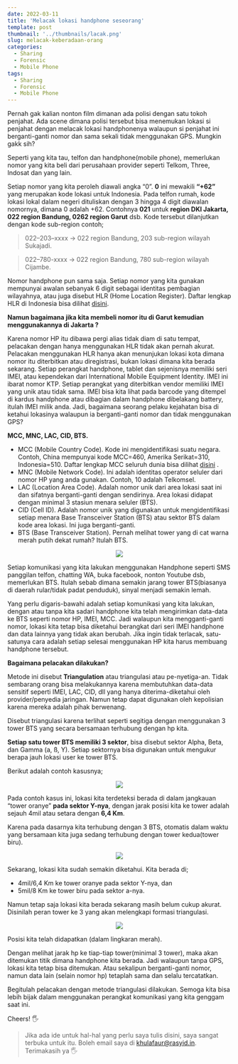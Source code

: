 ```yaml
---
date: 2022-03-11
title: 'Melacak lokasi handphone seseorang'
template: post
thumbnail: '../thumbnails/lacak.png'
slug: melacak-keberadaan-orang
categories:
  - Sharing
  - Forensic
  - Mobile Phone
tags:
  - Sharing
  - Forensic
  - Mobile Phone
---
```


Pernah gak kalian nonton film dimanan ada polisi dengan satu tokoh penjahat. Ada scene dimana polisi tersebut bisa menemukan lokasi si penjahat dengan melacak lokasi handphonenya walaupun si penjahat ini berganti-ganti nomor dan sama sekali tidak menggunakan GPS. Mungkin gakk sih?

Seperti yang kita tau, telfon dan handphone(mobile phone), memerlukan nomor yang kita beli dari perusahaan provider seperti Telkom, Three, Indosat dan yang lain.

Setiap nomor yang kita peroleh diawali angka “0”. <b>0</b> ini mewakili <b>“+62”</b> yang merupakan kode lokasi untuk Indonesia. Pada telfon rumah, kode lokasi lokal dalam negeri dituliskan dengan 3 hingga 4 digit diawalan nomornya, dimana 0 adalah +62. Contohnya <b>021</b> untuk <b>region DKI Jakarta, 022 region Bandung, 0262 region Garut</b> dsb. Kode tersebut dilanjutkan dengan kode sub-region contoh;

>022–203–xxxx -> 022 region Bandung, 203 sub-region wilayah Sukajadi.

>022–780-xxxx -> 022 region Bandung, 780 sub-region wilayah Cijambe.

Nomor handphone pun sama saja. Setiap nomor yang kita gunakan mempunyai awalan sebanyak 6 digit sebagai identitas pembagian wilayahnya, atau juga disebut HLR (Home Location Register). Daftar lengkap HLR di Indonesia bisa dilihat [disini](https://innetzone.id/bisnis/kode-area-hlr-nomor-handphone-indonesia-terlengkap-innet-marketing/).


<b>Namun bagaimana jika kita membeli nomor itu di Garut kemudian menggunakannya di Jakarta ?</b>

Karena nomor HP itu dibawa pergi alias tidak diam di satu tempat, pelacakan dengan hanya menggunakan HLR tidak akan pernah akurat. Pelacakan menggunakan HLR hanya akan menunjukan lokasi kota dimana nomor itu diterbitkan atau diregistrasi, bukan lokasi dimana kita berada sekarang.
Setiap perangkat handphone, tablet dan sejenisnya memiliki seri IMEI, atau kependekan dari International Mobile Equipment Identity. IMEI ini ibarat nomor KTP. Setiap perangkat yang diterbitkan vendor memiliki IMEI yang unik atau tidak sama. IMEI bisa kita lihat pada barcode yang ditempel di kardus handphone atau dibagian dalam handphone dibelakang battery, itulah IMEI milik anda.
Jadi, bagaimana seorang pelaku kejahatan bisa di ketahui lokasinya walaupun ia berganti-ganti nomor dan tidak menggunakan GPS?

<b>MCC, MNC, LAC, CID, BTS.</b>

* MCC (Mobile Country Code). Kode ini mengidentifikasi suatu negara. Contoh, China mempunyai kode MCC=460, Amerika Serikat=310, Indonesia=510. Daftar lengkap MCC seluruh dunia bisa dilihat [disini](http://www.mcc-mnc.com/) .   
* MNC (Mobile Network Code). Ini adalah identitas operator seluler dari nomor HP yang anda gunakan. Contoh, 10 adalah Telkomsel.
* LAC (Location Area Code). Adalah nomor unik dari area lokasi saat ini dan sifatnya berganti-ganti dengan sendirinya. Area lokasi didapat dengan minimal 3 stasiun menara seluler (BTS).
* CID (Cell ID). Adalah nomor unik yang digunakan untuk mengidentifikasi setiap menara Base Transceiver Station (BTS) atau sektor BTS dalam kode area lokasi. Ini juga berganti-ganti.
* BTS (Base Transceiver Station). Pernah melihat tower yang di cat warna merah putih dekat rumah? Itulah BTS.
<p align="center">
  <img src="https://miro.medium.com/max/830/1*BvMmIPsH_vDQ0jcn-m-qaA.jpeg">
</p>

Setiap komunikasi yang kita lakukan menggunakan Handphone seperti SMS panggilan telfon, chatting WA, buka facebook, nonton Youtube dsb, memerlukan BTS. Itulah sebab dimana semakin jarang tower BTS(biasanya di daerah rular/tidak padat penduduk), sinyal menjadi semakin lemah.

Yang perlu digaris-bawahi adalah setiap komunikasi yang kita lakukan, dengan atau tanpa kita sadari handphone kita telah mengirimkan data-data ke BTS seperti nomor HP, IMEI, MCC. Jadi walaupun kita mengganti-ganti nomor, lokasi kita tetap bisa diketahui berangkat dari seri IMEI handphone dan data lainnya yang tidak akan berubah. Jika ingin tidak terlacak, satu-satunya cara adalah setiap selesai menggunakan HP kita harus membuang handphone tersebut.

<b>Bagaimana pelacakan dilakukan?</b>

Metode ini disebut <b>Triangulation</b> atau triangulasi atau pe-nyetiga-an. Tidak sembarang orang bisa melakukannya karena membutuhkan data-data sensitif seperti IMEI, LAC, CID, dll yang hanya diterima-diketahui oleh provider/penyedia jaringan. Namun tetap dapat digunakan oleh kepolisian karena mereka adalah pihak berwenang.

Disebut triangulasi karena terlihat seperti segitiga dengan menggunakan 3 tower BTS yang secara bersamaan terhubung dengan hp kita.

<b>Setiap satu tower BTS memiliki 3 sektor</b>, bisa disebut sektor Alpha, Beta, dan Gamma (a, ß, Y). Setiap sektornya bisa digunakan untuk mengukur berapa jauh lokasi user ke tower BTS.

Berikut adalah contoh kasusnya;
<p align="center">
  <img src="https://miro.medium.com/max/1000/1*QyZH258ETo7P1UHuRcDnWw.png">
</p>

Pada contoh kasus ini, lokasi kita terdeteksi berada di dalam jangkauan “tower oranye” <b>pada sektor Y-nya</b>, dengan jarak posisi kita ke tower adalah sejauh 4mil atau setara dengan <b>6,4 Km</b>.

Karena pada dasarnya kita terhubung dengan 3 BTS, otomatis dalam waktu yang bersamaan kita juga sedang terhubung dengan tower kedua(tower biru).
<p align="center">
  <img src="https://miro.medium.com/max/1000/1*6dGEej5PQhz2F_jsRuWqBw.jpeg">
</p>

Sekarang, lokasi kita sudah semakin diketahui. Kita berada di;

* 4mil/6,4 Km ke tower oranye pada sektor Y-nya, dan
* 5mil/8 Km ke tower biru pada sektor a-nya.

Namun tetap saja lokasi kita berada sekarang masih belum cukup akurat. Disinilah peran tower ke 3 yang akan melengkapi formasi triangulasi.
<p align="center">
  <img src="https://miro.medium.com/max/1000/1*fKc8qKw66KVMUKC0rc40eg.jpeg">
</p>

Posisi kita telah didapatkan (dalam lingkaran merah).

Dengan melihat jarak hp ke tiap-tiap tower(minimal 3 tower), maka akan ditemukan titik dimana handphone kita berada. Jadi walaupun tanpa GPS, lokasi kita tetap bisa ditemukan. Atau sekalipun berganti-ganti nomor, namun data lain (selain nomor hp) tetaplah sama dan selalu tercatatkan.

Begitulah pelacakan dengan metode triangulasi dilakukan. Semoga kita bisa lebih bijak dalam menggunakan perangkat komunikasi yang kita genggam saat ini.

Cheers! 🖐

>Jika ada ide untuk hal-hal yang perlu saya tulis disini, saya sangat terbuka untuk itu. Boleh email saya di [khulafaur@rasyid.in](mailto:khulafaur@rasyid.in). Terimakasih ya 🖐